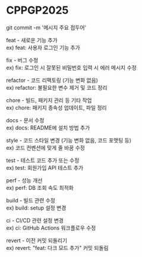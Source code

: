 # CPPGP2025

git commit -m '메시지 주요 접두어'  

feat - 새로운 기능 추가  
ex) feat: 사용자 로그인 기능 추가  

fix - 버그 수정  
ex) fix: 로그인 시 잘못된 비밀번호 입력 시 에러 메시지 수정  

refactor - 코드 리팩토링 (기능 변화 없음)  
ex) refactor: 불필요한 변수 제거 및 코드 정리  

chore - 빌드, 패키지 관리 등 기타 작업  
ex) chore: 패키지 종속성 업데이트, 파일 정리  

docs - 문서 수정  
ex) docs: README에 설치 방법 추가  

style - 코드 스타일 변경 (기능 변화 없음, 코드 포맷팅 등)  
ex) 코드 컨벤션에 맞게 줄 바꿈 수정  

test - 테스트 코드 추가 또는 수정  
ex) test: 회원가입 API 테스트 추가  

perf - 성능 개선  
ex) perf: DB 조회 속도 최적화  

build - 빌드 관련 수정  
ex) build: setup 설정 변경  

ci - CI/CD 관련 설정 변경  
ex) ci: GitHub Actions 워크플로우 수정  

revert - 이전 커밋 되돌리기  
ex) revert: "feat: 다크 모드 추가" 커밋 되돌림 